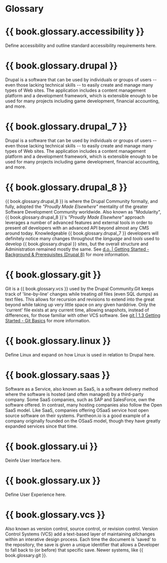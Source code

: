 # Glossary

# {{ book.glossary.accessibility }}
Define accessibility and outline standard accessibility requirements here.

# {{ book.glossary.drupal }}
Drupal is a software that can be used by individuals or groups of users -- even those lacking technical skills -- to easily create and manage many types of Web sites. The application includes a content management platform and a development framework, which is extensible enough to be used for many projects including game development, financial accounting, and more.

# {{ book.glossary.drupal_7 }}
Drupal is a software that can be used by individuals or groups of users -- even those lacking technical skills -- to easily create and manage many types of Web sites. The application includes a content management platform and a development framework, which is extensible enough to be used for many projects including game development, financial accounting, and more.

# {{ book.glossary.drupal_8 }}
{{ book.glossary.drupal_8 }} is where the Drupal Community formally, and fully, adopted the *"Proudly Made Elsewhere"* mentality of the greater Software Development Community worldwide. Also known as "Modularity", {{ book.glossary.drupal_8 }}'s *"Proudly Made Elsewhere"* approach leverages a number of advanced features and external tools in order to present *all* developers with an advanced API beyond almost any CMS around today. Knowledgeable {{ book.glossary.drupal_7 }} developers will definitely notice many changes throughout the *language* and *tools* used to develop {{ book.glossary.drupal }} sites, but the overall structure and Administration remained mostly the same. See [d.o. | Getting Started - Background & Prerequisites (Drupal 8)](https://www.drupal.org/node/2182165 "d.o. | Getting Started - Background & Prerequisites (Drupal 8)") for more information.

# {{ book.glossary.git }}
Git is a {{ book.glossary.vcs }} used by the Drupal Community.Git keeps track of 'line-by-line' changes while treating *all* files (even SQL dumps) as text files. This allows for recursion and revisions to extend into the great beyond while taking up very little space on any given harddrive. Only the 'current' file exists at any current time, allowing snapshots, instead of differences, for those familiar with other VCS software. See [git | 1.3 Getting Started - Git Basics](https://git-scm.com/book/en/v2/Getting-Started-Git-Basics "git | 1.3 Getting Started - Git Basics") for more information.

# {{ book.glossary.linux }}
Define Linux and expand on how Linux is used in relation to Drupal here.

# {{ book.glossary.saas }}
Software as a Service, also known as SaaS, is a software delivery method where the software is hosted (and often managed) by a third-party company. Some SaaS companies, such as SAP and SalesForce, own the software offered. In contrast, many hosting companies also follow the Open SaaS model. Like SaaS, companies offering OSaaS service host open source software on their systems. Pantheon.io is a good example of a company originally founded on the OSaaS model, though they have greatly expanded services since that time.

# {{ book.glossary.ui }}
Deinfe User Interface here.

# {{ book.glossary.ux }}
Define User Experience here.

# {{ book.glossary.vcs }}
Also known as version control, source control, or revision control. Version Control Systems (VCS) add a text-based layer of maintaining *all*changes within an interative design process. Each time the document is 'saved' to the repository, the save is given a unique identifier that allows a Developer to fall back to (or before) that specific save. Newer systems, like {{ book.glossary.git }}.
